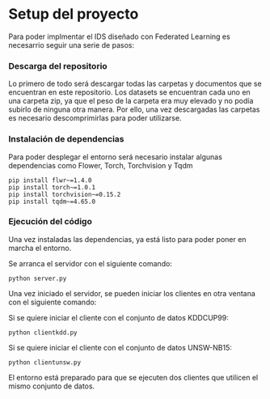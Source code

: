 # Setup del proyecto
Para poder implmentar el IDS diseñado con Federated Learning es necesarrio seguir una serie de pasos:

### Descarga del repositorio
Lo primero de todo será descargar todas las carpetas y documentos que se encuentran en este repositorio. 
Los datasets se encuentran cada uno en una carpeta zip, ya que el peso de la carpeta era muy elevado y no podía subirlo de ninguna otra manera. Por ello, una vez descargadas las carpetas es necesario descomprimirlas para poder utilizarse.

### Instalación de dependencias
Para poder desplegar el entorno será necesario instalar algunas dependencias como Flower, Torch, Torchvision y Tqdm

```shell
pip install flwr~=1.4.0
pip install torch~=1.0.1
pip install torchvision~=0.15.2
pip install tqdm~=4.65.0
```

### Ejecución del código
Una vez instaladas las dependencias, ya está listo para poder poner en marcha el entorno.

Se arranca el servidor con el siguiente comando:

```shell
python server.py
```

Una vez iniciado el servidor, se pueden iniciar los clientes en otra ventana con el siguiente comando:

Si se quiere iniciar el cliente con el conjunto de datos KDDCUP99:

```shell
python clientkdd.py
```

Si se quiere iniciar el cliente con el conjunto de datos UNSW-NB15:

```shell
python clientunsw.py
```

El entorno está preparado para que se ejecuten dos clientes que utilicen el mismo conjunto de datos.
